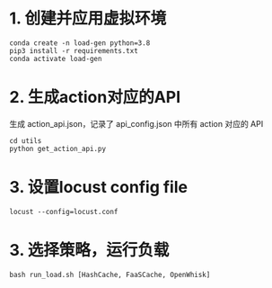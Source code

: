 # 1. 创建并应用虚拟环境
```shell
conda create -n load-gen python=3.8
pip3 install -r requirements.txt
conda activate load-gen
```

# 2. 生成action对应的API
生成 action_api.json，记录了 api_config.json 中所有 action 对应的 API
```shell
cd utils
python get_action_api.py
```

# 3. 设置locust config file
```shell
locust --config=locust.conf
```

# 3. 选择策略，运行负载
```shell
bash run_load.sh [HashCache, FaaSCache, OpenWhisk]
```